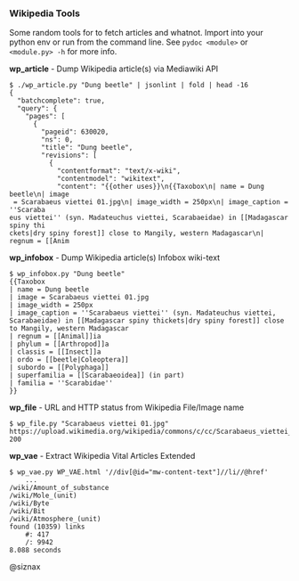 ### Wikipedia Tools

Some random tools for to fetch articles and whatnot. Import into your
python env or run from the command line. See ``pydoc <module>`` or
``<module.py> -h`` for more info.


**wp_article** - Dump Wikipedia article(s) via Mediawiki API

```shell
$ ./wp_article.py "Dung beetle" | jsonlint | fold | head -16
{
  "batchcomplete": true,
  "query": {
    "pages": [
      {
        "pageid": 630020,
        "ns": 0,
        "title": "Dung beetle",
        "revisions": [
          {
            "contentformat": "text/x-wiki",
            "contentmodel": "wikitext",
            "content": "{{other uses}}\n{{Taxobox\n| name = Dung beetle\n| image
 = Scarabaeus viettei 01.jpg\n| image_width = 250px\n| image_caption = ''Scaraba
eus viettei'' (syn. Madateuchus viettei, Scarabaeidae) in [[Madagascar spiny thi
ckets|dry spiny forest]] close to Mangily, western Madagascar\n| regnum = [[Anim
```


**wp_infobox** - Dump Wikipedia article(s) Infobox wiki-text

```shell
$ wp_infobox.py "Dung beetle"
{{Taxobox
| name = Dung beetle
| image = Scarabaeus viettei 01.jpg
| image_width = 250px
| image_caption = ''Scarabaeus viettei'' (syn. Madateuchus viettei, Scarabaeidae) in [[Madagascar spiny thickets|dry spiny forest]] close to Mangily, western Madagascar
| regnum = [[Animal]]ia
| phylum = [[Arthropod]]a
| classis = [[Insect]]a
| ordo = [[beetle|Coleoptera]]
| subordo = [[Polyphaga]]
| superfamilia = [[Scarabaeoidea]] (in part)
| familia = ''Scarabidae''
}}
```


**wp_file** - URL and HTTP status from Wikipedia File/Image name

```shell
$ wp_file.py "Scarabaeus viettei 01.jpg"
https://upload.wikimedia.org/wikipedia/commons/c/cc/Scarabaeus_viettei_01.jpg
200
```

**wp_vae** - Extract Wikipedia Vital Articles Extended

```shell
$ wp_vae.py WP_VAE.html '//div[@id="mw-content-text"]//li//@href'
    ...
/wiki/Amount_of_substance
/wiki/Mole_(unit)
/wiki/Byte
/wiki/Bit
/wiki/Atmosphere_(unit)
found (10359) links
    #: 417
    /: 9942
8.088 seconds
```


@siznax